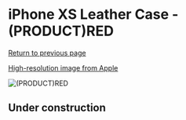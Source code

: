 # iPhone XS Leather Case - (PRODUCT)RED

[Return to previous page](/iphone_x)

[High-resolution image from Apple](https://store.storeimages.cdn-apple.com/8756/as-images.apple.com/is/MRWK2?wid=4500&hei=4500&fmt=png)

<div style="width: 512px"><img src="/almost_uncompressed/MRWK2.webp" alt="(PRODUCT)RED"></div>

## Under construction
